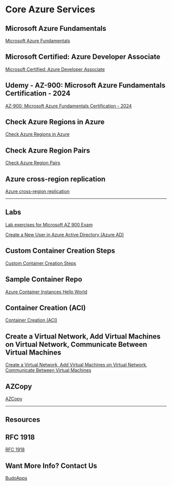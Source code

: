 # Core Azure Services

## Microsoft Azure Fundamentals
[Microsoft Azure Fundamentals](https://learn.microsoft.com/en-us/credentials/certifications/azure-fundamentals/?practice-assessment-type=certification)

## Microsoft Certified: Azure Developer Associate
[Microsoft Certified: Azure Developer Associate](https://learn.microsoft.com/en-us/credentials/certifications/azure-developer/?WT.mc_id=udacity_cert-wwl&practice-assessment-type=certification)

## Udemy - AZ-900: Microsoft Azure Fundamentals Certification - 2024
[AZ-900: Microsoft Azure Fundamentals Certification - 2024
](https://www.udemy.com/course/az-900-microsoft-azure-fundamentals-certification/?couponCode=24T7MT123024)

## Check Azure Regions in Azure
[Check Azure Regions in Azure](https://chatgpt.com/share/e/676f50b2-d8bc-8009-83c6-fe13f2c00772)

## Check Azure Region Pairs
[Check Azure Region Pairs](https://chatgpt.com/share/e/676f54c3-5288-8009-b75c-726610379514)

## Azure cross-region replication
[Azure cross-region replication](https://learn.microsoft.com/en-us/azure/reliability/cross-region-replication-azure)


------------------------------------------

## Labs

[Lab exercises for Microsoft AZ 900 Exam](https://chatgpt.com/share/e/67703695-1758-8009-bbd1-b36748f5692b)

[Create a New User in Azure Active Directory (Azure AD)](https://chatgpt.com/share/e/6770355d-f190-8009-9736-b59a8a20c141)


## Custom Container Creation Steps
[Custom Container Creation Steps](https://www.udemy.com/course/az-900-microsoft-azure-fundamentals-certification/learn/lecture/18850954#overview)

## Sample Container Repo
[Azure Container Instances Hello World](https://github.com/Azure-Samples/aci-helloworld)

## Container Creation (ACI)
[Container Creation (ACI)](https://chatgpt.com/share/e/67733c96-da4c-8009-af64-ebdb95e5c9c4)


## Create a Virtual Network, Add Virtual Machines on Virtual Network, Communicate Between Virtual Machines
[Create a Virtual Network, Add Virtual Machines on Virtual Network, Communicate Between Virtual Machines](https://www.udemy.com/course/az-900-microsoft-azure-fundamentals-certification/learn/lecture/15553254#overview)

## AZCopy
[AZCopy](https://learn.microsoft.com/en-us/azure/storage/common/storage-use-azcopy-v10?tabs=dnf)


------------------------------------------
## Resources

## RFC 1918
[RFC 1918](https://datatracker.ietf.org/doc/html/rfc1918)


## Want More Info? Contact Us
[BudoApps](https://calendly.com/budoapps-support/30min)




